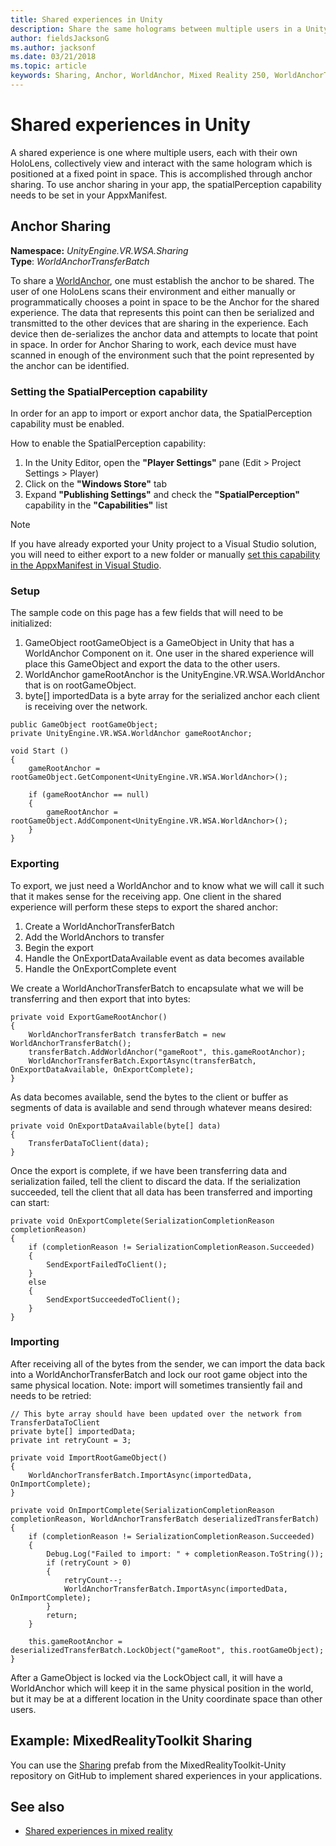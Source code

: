```yaml
---
title: Shared experiences in Unity
description: Share the same holograms between multiple users in a Unity application.
author: fieldsJacksonG
ms.author: jacksonf
ms.date: 03/21/2018
ms.topic: article
keywords: Sharing, Anchor, WorldAnchor, Mixed Reality 250, WorldAnchorTransferBatch, SpatialPerception
---
```




# Shared experiences in Unity

A shared experience is one where multiple users, each with their own HoloLens, collectively view and interact with the same hologram which is positioned at a fixed point in space. This is accomplished through anchor sharing. To use anchor sharing in your app, the spatialPerception capability needs to be set in your AppxManifest.

## Anchor Sharing

**Namespace:** *UnityEngine.VR.WSA.Sharing*<br>
**Type**: *WorldAnchorTransferBatch*

To share a [WorldAnchor](coordinate-systems-in-unity.md), one must establish the anchor to be shared. The user of one HoloLens scans their environment and either manually or programmatically chooses a point in space to be the Anchor for the shared experience. The data that represents this point can then be serialized and transmitted to the other devices that are sharing in the experience. Each device then de-serializes the anchor data and attempts to locate that point in space. In order for Anchor Sharing to work, each device must have scanned in enough of the environment such that the point represented by the anchor can be identified.

### Setting the SpatialPerception capability

In order for an app to import or export anchor data, the SpatialPerception capability must be enabled.

How to enable the SpatialPerception capability:
1. In the Unity Editor, open the **"Player Settings"** pane (Edit > Project Settings > Player)
2. Click on the **"Windows Store"** tab
3. Expand **"Publishing Settings"** and check the **"SpatialPerception"** capability in the **"Capabilities"** list

>[!NOTE]
>If you have already exported your Unity project to a Visual Studio solution, you will need to either export to a new folder or manually [set this capability in the AppxManifest in Visual Studio](shared-spatial-anchors-in-directx.md#set-up-your-app-to-use-the-spatialperception-capability).

### Setup

The sample code on this page has a few fields that will need to be initialized:
1. GameObject rootGameObject is a GameObject in Unity that has a WorldAnchor Component on it. One user in the shared experience will place this GameObject and export the data to the other users.
2. WorldAnchor gameRootAnchor is the UnityEngine.VR.WSA.WorldAnchor that is on rootGameObject.
3. byte[] importedData is a byte array for the serialized anchor each client is receiving over the network.

```
public GameObject rootGameObject;
private UnityEngine.VR.WSA.WorldAnchor gameRootAnchor;

void Start ()
{
    gameRootAnchor = rootGameObject.GetComponent<UnityEngine.VR.WSA.WorldAnchor>();

    if (gameRootAnchor == null)
    {
        gameRootAnchor = rootGameObject.AddComponent<UnityEngine.VR.WSA.WorldAnchor>();
    }
}
```

### Exporting

To export, we just need a WorldAnchor and to know what we will call it such that it makes sense for the receiving app. One client in the shared experience will perform these steps to export the shared anchor:
1. Create a WorldAnchorTransferBatch
2. Add the WorldAnchors to transfer
3. Begin the export
4. Handle the OnExportDataAvailable event as data becomes available
5. Handle the OnExportComplete event

We create a WorldAnchorTransferBatch to encapsulate what we will be transferring and then export that into bytes:

```
private void ExportGameRootAnchor()
{
    WorldAnchorTransferBatch transferBatch = new WorldAnchorTransferBatch();
    transferBatch.AddWorldAnchor("gameRoot", this.gameRootAnchor);
    WorldAnchorTransferBatch.ExportAsync(transferBatch, OnExportDataAvailable, OnExportComplete);
}
```

As data becomes available, send the bytes to the client or buffer as segments of data is available and send through whatever means desired:

```
private void OnExportDataAvailable(byte[] data)
{
    TransferDataToClient(data);
}
```

Once the export is complete, if we have been transferring data and serialization failed, tell the client to discard the data. If the serialization succeeded, tell the client that all data has been transferred and importing can start:

```
private void OnExportComplete(SerializationCompletionReason completionReason)
{
    if (completionReason != SerializationCompletionReason.Succeeded)
    {
        SendExportFailedToClient();
    }
    else
    {
        SendExportSucceededToClient();
    }
}
```

### Importing

After receiving all of the bytes from the sender, we can import the data back into a WorldAnchorTransferBatch and lock our root game object into the same physical location. Note: import will sometimes transiently fail and needs to be retried:

```
// This byte array should have been updated over the network from TransferDataToClient
private byte[] importedData;
private int retryCount = 3;

private void ImportRootGameObject()
{
    WorldAnchorTransferBatch.ImportAsync(importedData, OnImportComplete);
}

private void OnImportComplete(SerializationCompletionReason completionReason, WorldAnchorTransferBatch deserializedTransferBatch)
{
    if (completionReason != SerializationCompletionReason.Succeeded)
    {
        Debug.Log("Failed to import: " + completionReason.ToString());
        if (retryCount > 0)
        {
            retryCount--;
            WorldAnchorTransferBatch.ImportAsync(importedData, OnImportComplete);
        }
        return;
    }

    this.gameRootAnchor = deserializedTransferBatch.LockObject("gameRoot", this.rootGameObject);
}
```

After a GameObject is locked via the LockObject call, it will have a WorldAnchor which will keep it in the same physical position in the world, but it may be at a different location in the Unity coordinate space than other users.

## Example: MixedRealityToolkit Sharing

You can use the [Sharing](https://github.com/Microsoft/MixedRealityToolkit-Unity/tree/master/Assets/HoloToolkit/Sharing) prefab from the MixedRealityToolkit-Unity repository on GitHub to implement shared experiences in your applications.

## See also
* [Shared experiences in mixed reality](shared-experiences-in-mixed-reality.md)
